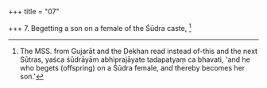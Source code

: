 +++
title = "07"

+++
7. Begetting a son on a female of the Śūdra caste, [^3] 


[^3]:  The MSS. from Gujarāt and the Dekhan read instead of-this and the next Sūtras, yaśca śūdrāyām abhiprajāyate tadapatyaṃ ca bhavati, 'and he who begets (offspring) on a Śūdra female, and thereby becomes her son.'
